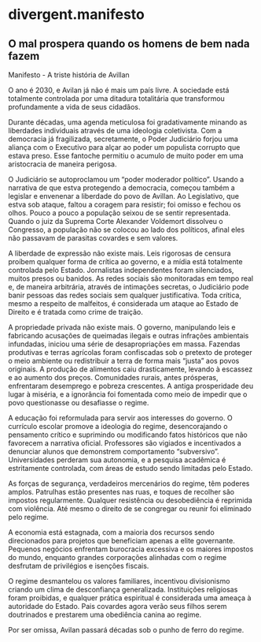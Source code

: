 # divergent.manifesto

## O mal prospera quando os homens de bem nada fazem
Manifesto - A triste história de Avillan

O ano é 2030, e Avilan já não é mais um país livre. A sociedade está totalmente controlada por uma ditadura totalitária que transformou profundamente a vida de seus cidadãos.

Durante décadas, uma agenda meticulosa foi gradativamente minando as liberdades individuais através de uma ideologia coletivista. Com a democracia já fragilizada, secretamente, o Poder Judiciário forjou uma aliança com o Executivo para alçar ao poder um populista corrupto que estava preso. Esse fantoche permitiu o acumulo de muito poder em uma aristocracia de maneira perigosa. 

O Judiciário se autoproclamou um “poder moderador político”. Usando a narrativa de que estva protegendo a democracia, começou também a legislar e envenenar a liberdade do povo de Avillan. Ao Legislativo, que estva sob ataque, faltou a coragem para resistir; foi omisso e fechou os olhos. Pouco  a pouco a população seixou de se sentir representada. Quando o juiz da Suprema Corte Alexander Voldemort dissolveu o Congresso, a população não se colocou ao lado dos políticos, afinal eles não passavam de parasitas covardes e sem valores.

A liberdade de expressão não existe mais. Leis rigorosas de censura proíbem qualquer forma de crítica ao governo, e a mídia está totalmente controlada pelo Estado. Jornalistas independentes foram silenciados, muitos presos ou banidos. As redes sociais são monitoradas em tempo real e, de maneira arbitrária, através de intimações secretas, o Judiciário pode banir pessoas das redes sociais sem qualquer justificativa. Toda crítica, mesmo a respeito de malfeitos, é considerada um ataque ao Estado de Direito e é tratada como crime de traição.

A propriedade privada não existe mais. O governo, manipulando leis e fabricando acusações de queimadas ilegais e outras infrações ambientais infundadas, iniciou uma série de desapropriações em massa. Fazendas produtivas e terras agrícolas foram confiscadas sob o pretexto de proteger o meio ambiente ou redistribuir a terra de forma mais “justa” aos povos originais. A produção de alimentos caiu drasticamente, levando à escassez e ao aumento dos preços. Comunidades rurais, antes prósperas, enfrentaram desemprego e pobreza crescentes. A antiga prosperidade deu lugar à miséria, e a ignorância foi fomentada como meio de impedir que o povo questionasse ou desafiasse o regime.

A educação foi reformulada para servir aos interesses do governo. O currículo escolar promove a ideologia do regime, desencorajando o pensamento crítico e suprimindo ou modificando fatos históricos que não favorecem a narrativa oficial. Professores são vigiados e incentivados a denunciar alunos que demonstrem comportamento “subversivo”. Universidades perderam sua autonomia, e a pesquisa acadêmica é estritamente controlada, com áreas de estudo sendo limitadas pelo Estado.

As forças de segurança, verdadeiros mercenários do regime, têm poderes amplos. Patrulhas estão presentes nas ruas, e toques de recolher são impostos regularmente. Qualquer resistência ou desobediência é reprimida com violência. Até mesmo o direito de se congregar ou reunir foi eliminado pelo regime.

A economia está estagnada, com a maioria dos recursos sendo direcionados para projetos que beneficiam apenas a elite governante. Pequenos negócios enfrentam burocracia excessiva e os maiores impostos do mundo, enquanto grandes corporações alinhadas com o regime desfrutam de privilégios e isenções fiscais.

O regime desmantelou os valores familiares, incentivou divisionismo  criando um clima de desconfiança generalizada. Instituições religiosas foram proibidas, e qualquer prática espiritual é considerada uma ameaça à autoridade do Estado. Pais covardes agora verão seus filhos serem doutrinados e prestarem uma obediência canina ao regime.

Por ser omissa, Avilan passará décadas sob o punho de ferro do regime.
